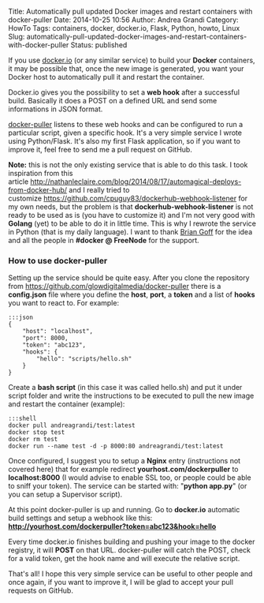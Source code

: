 Title: Automatically pull updated Docker images and restart containers with docker-puller
Date: 2014-10-25 10:56
Author: Andrea Grandi
Category: HowTo
Tags: containers, docker, docker.io, Flask, Python, howto, Linux
Slug: automatically-pull-updated-docker-images-and-restart-containers-with-docker-puller
Status: published

If you use [docker.io](https://docker.io) (or any similar service) to
build your **Docker** containers, it may be possible that, once the new
image is generated, you want your Docker host to automatically pull it
and restart the container.

Docker.io gives you the possibility to set a **web hook** after a
successful build. Basically it does a POST on a defined URL and send
some informations in JSON format.

[docker-puller](https://github.com/glowdigitalmedia/docker-puller)
listens to these web hooks and can be configured to run a particular
script, given a specific hook. It's a very simple service I wrote using
Python/Flask. It's also my first Flask application, so if you want to
improve it, feel free to send me a pull request on GitHub.

**Note:** this is not the only existing service that is able to do this
task. I took inspiration from this
article <http://nathanleclaire.com/blog/2014/08/17/automagical-deploys-from-docker-hub/>
and I really tried to
customize <https://github.com/cpuguy83/dockerhub-webhook-listener> for
my own needs, but the problem is that **dockerhub-webhook-listener** is
not ready to be used as is (you have to customize it) and I'm not very
good with **Golang** (yet) to be able to do it in little time. This is
why I rewrote the service in Python (that is my daily language). I want
to thank [Brian Goff](https://github.com/cpuguy83) for the idea and all
the people in **\#docker @ FreeNode** for the support.

### How to use docker-puller

Setting up the service should be quite easy. After you clone the
repository from https://github.com/glowdigitalmedia/docker-puller there
is a **config.json** file where you define the **host**, **port**, a
**token** and a list of **hooks** you want to react to. For example:

    :::json
    {
        "host": "localhost",
        "port": 8000,
        "token": "abc123",
        "hooks": {
            "hello": "scripts/hello.sh"
        }
    }

Create a **bash script** (in this case it was called hello.sh) and put
it under script folder and write the instructions to be executed to pull
the new image and restart the container (example):

    :::shell
    docker pull andreagrandi/test:latest
    docker stop test
    docker rm test
    docker run --name test -d -p 8000:80 andreagrandi/test:latest

Once configured, I suggest you to setup a **Nginx** entry (instructions
not covered here) that for example redirect
**yourhost.com/dockerpuller** to **localhost:8000** (I would advise to
enable SSL too, or people could be able to sniff your token). The
service can be started with: "**python app.py**" (or you can setup a
Supervisor script).

At this point docker-puller is up and running. Go to **docker.io**
automatic build settings and setup a webhook like this:
**http://yourhost.com/dockerpuller?token=abc123&hook=hello**

Every time docker.io finishes building and pushing your image to the
docker registry, it will **POST** on that URL. docker-puller will catch
the POST, check for a valid token, get the hook name and will execute
the relative script.

That's all! I hope this very simple service can be useful to other
people and once again, if you want to improve it, I will be glad to
accept your pull requests on GitHub.
